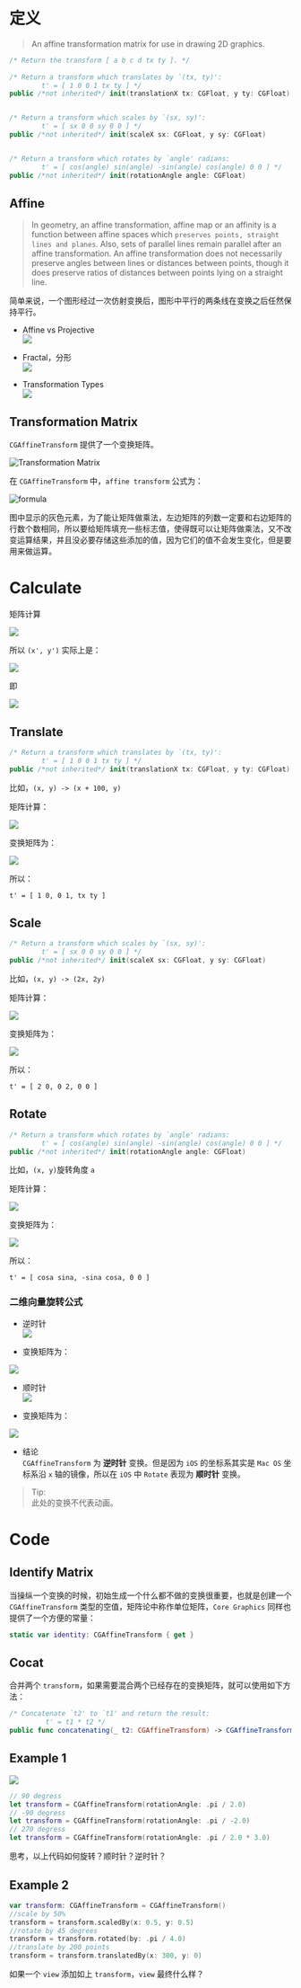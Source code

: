 # 定义
> An affine transformation matrix for use in drawing 2D graphics.

```swift
/* Return the transform [ a b c d tx ty ]. */
    
/* Return a transform which translates by `(tx, ty)':
        t' = [ 1 0 0 1 tx ty ] */
public /*not inherited*/ init(translationX tx: CGFloat, y ty: CGFloat)


/* Return a transform which scales by `(sx, sy)':
        t' = [ sx 0 0 sy 0 0 ] */
public /*not inherited*/ init(scaleX sx: CGFloat, y sy: CGFloat)


/* Return a transform which rotates by `angle' radians:
        t' = [ cos(angle) sin(angle) -sin(angle) cos(angle) 0 0 ] */
public /*not inherited*/ init(rotationAngle angle: CGFloat)
```

## Affine
> In geometry, an affine transformation, affine map or an affinity is a function between affine spaces which `preserves points, straight lines and planes`. Also, sets of parallel lines remain parallel after an affine transformation. An affine transformation does not necessarily preserve angles between lines or distances between points, though it does preserve ratios of distances between points lying on a straight line.

简单来说，一个图形经过一次仿射变换后，图形中平行的两条线在变换之后任然保持平行。

- Affine vs Projective  
![](images/affine.png)

- Fractal，分形  
![](images/fractal.png)

- Transformation Types  
![](images/transformations.png)

## Transformation Matrix
`CGAffineTransform` 提供了一个变换矩阵。  

![Transformation Matrix](images/matrix00.png)  

在 `CGAffineTransform` 中，`affine transform` 公式为：

![formula](images/matrix.jpg)  

图中显示的灰色元素，为了能让矩阵做乘法，左边矩阵的列数一定要和右边矩阵的行数个数相同，所以要给矩阵填充一些标志值，使得既可以让矩阵做乘法，又不改变运算结果，并且没必要存储这些添加的值，因为它们的值不会发生变化，但是要用来做运算。

# Calculate
矩阵计算

![](images/code1.png)

所以 `(x', y')` 实际上是：

![](images/code2.png)

即

![](images/code0.png)

## Translate
```swift
/* Return a transform which translates by `(tx, ty)':
        t' = [ 1 0 0 1 tx ty ] */
public /*not inherited*/ init(translationX tx: CGFloat, y ty: CGFloat)
```
比如，`(x, y) -> (x + 100, y)`

矩阵计算：  

![](images/code4.png)

变换矩阵为：  

![](images/code3.png)

所以：

`t' = [ 1 0, 0 1, tx ty ]`

## Scale
```swift
/* Return a transform which scales by `(sx, sy)':
        t' = [ sx 0 0 sy 0 0 ] */
public /*not inherited*/ init(scaleX sx: CGFloat, y sy: CGFloat)
```
比如，`(x, y) -> (2x, 2y)`

矩阵计算：

![](images/code5.png)

变换矩阵为：  

![](images/code6.png)

所以：

`t' = [ 2 0, 0 2, 0 0 ]`

## Rotate
```swift
/* Return a transform which rotates by `angle' radians:
        t' = [ cos(angle) sin(angle) -sin(angle) cos(angle) 0 0 ] */
public /*not inherited*/ init(rotationAngle angle: CGFloat)
```

比如，`(x, y)`旋转角度 `a`

矩阵计算：

![](images/code7.png)

变换矩阵为：  

![](images/code8.png)

所以：

`t' = [ cosa sina, -sina cosa, 0 0 ]`

### 二维向量旋转公式
- 逆时针  
![](images/formula2.png)

- 变换矩阵为：  

![](images/code9.png)

- 顺时针  
![](images/formula1.png)

- 变换矩阵为：  

![](images/code10.png)

- 结论  
`CGAffineTransform` 为 **逆时针** 变换。但是因为 `iOS` 的坐标系其实是 `Mac OS` 坐标系沿 `x` 轴的镜像，所以在 `iOS` 中 `Rotate` 表现为 **顺时针** 变换。

> Tip:  
> 此处的变换不代表动画。

# Code
## Identify Matrix
当操纵一个变换的时候，初始生成一个什么都不做的变换很重要，也就是创建一个` CGAffineTransform` 类型的空值，矩阵论中称作单位矩阵，`Core Graphics` 同样也提供了一个方便的常量：
```swift
static var identity: CGAffineTransform { get }
```

## Cocat
合并两个 `transform`，如果需要混合两个已经存在的变换矩阵，就可以使用如下方法：
```swift
/* Concatenate `t2' to `t1' and return the result:
         t' = t1 * t2 */
public func concatenating(_ t2: CGAffineTransform) -> CGAffineTransform
```

## Example 1

![](images/arrow.png)
```swift
// 90 degress
let transform = CGAffineTransform(rotationAngle: .pi / 2.0)
// -90 degress
let transform = CGAffineTransform(rotationAngle: .pi / -2.0)
// 270 degress
let transform = CGAffineTransform(rotationAngle: .pi / 2.0 * 3.0)
```

思考，以上代码如何旋转？顺时针？逆时针？

## Example 2
```swift
var transform: CGAffineTransform = CGAffineTransform()
//scale by 50%
transform = transform.scaledBy(x: 0.5, y: 0.5)
//rotate by 45 degrees
transform = transform.rotated(by: .pi / 4.0)
//translate by 200 points
transform = transform.translatedBy(x: 300, y: 0)
```
如果一个 `view` 添加如上 `transform`，`view` 最终什么样？